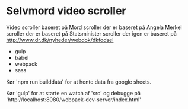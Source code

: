 # Selvmord video scroller

Video scroller baseret på Mord scroller der er baseret på Angela Merkel scroller der er baseret på Statsminister scroller der igen er baseret på http://www.dr.dk/nyheder/webdok/dkfodsel

- gulp
- babel
- webpack
- sass


Kør 'npm run builddata' for at hente data fra google sheets.

Kør 'gulp' for at starte en watch af 'src' og debugge på 'http://localhost:8080/webpack-dev-server/index.html'